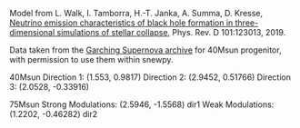 Model from L. Walk, I. Tamborra, H.-T. Janka, A. Summa, D. Kresse, [Neutrino emission characteristics of black hole formation in three-dimensional simulations of stellar collapse](https://arxiv.org/abs/1910.12971), Phys. Rev. D 101:123013, 2019.

Data taken from the [Garching Supernova archive](https://wwwmpa.mpa-garching.mpg.de/ccsnarchive/data/Walk2019/) for 40Msun progenitor, with permission to use them within snewpy.

40Msun
Direction 1: (1.553, 0.9817)
Direction 2: (2.9452, 0.51766)
Direction 3: (2.0528, -0.33916)

75Msun
Strong Modulations: (2.5946, -1.5568) dir1
Weak Modulations: (1.2202, -0.46282)  dir2